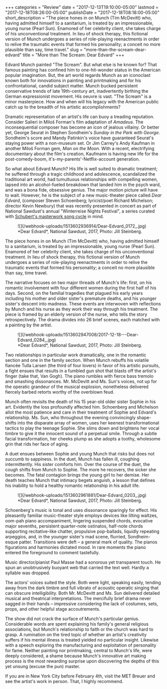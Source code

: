 +++
categories = "Review"
date = "2017-12-13T19:10:00-05:00"
lastmod = "2017-12-18T08:26:00-05:00"
publishDate = "2017-12-18T08:18:00-05:00"
short_description = "The piece hones in on Munch (Tim McDevitt) who, having admitted himself to a sanitarium, is treated by an impressionable, young nurse (Pearl Sun). Enamored of her celebrity client, she takes charge of his unconventional treatment. In lieu of shock therapy, this fictional version of Munch undergoes a series of role-playing reenactments in order to relive the traumatic events that formed his personality; a conceit no more plausible than say, time travel."
slug = "more-than-the-scream-dear-edvard"
title = "More than The Scream: Dear Edvard"
+++

Edvard Munch painted "The Scream". But what else is he known for? That famous painting has confined him to one-hit-wonder status in the American popular imagination. But, the art world regards Munch as an iconoclast known both for innovations in painting and printmaking and for his confrontational, candid subject matter. Munch bucked persistent conservative trends of late 19th-century art, inadvertently birthing the German expressionist movement. His oeuvre is vast. "The Scream" is a minor masterpiece. How and when will his legacy with the American public catch up to the breadth of his artistic accomplishments?
 
Dramatic representation of an artist's life can buoy a treading reputation. Consider Salieri in Miloš Forman's film adaptation of *Amadeus*. The inconsequential composer has become an icon of jealous villainy. Or better yet, George Seurat in Stephen Sondheim's *Sunday in the Park with George*. Sondheim's score and Mandy Patinkin's voice have guaranteed Seurat's staying power with a non-museum set. Or Jim Carrey's Andy Kaufman in another Miloš Forman gem, *Man on the Moon*. With a recent, electrifying documentary about the film's creation, Kaufmann is having new life for the post-comedy-boom, it's-my-parents'-Netflix-account generation.

So what about Edvard Munch? His life is well suited to dramatic treatment; he suffered through a tragic childhood and adolescence, scandalized the traditional art world, had tumultuous relationships with compelling women, lapsed into an alcohol-fueled breakdown that landed him in the psych ward, and was a bona fide, obsessive genius. The major motion picture will have to wait. However, he is the subject of a new music-theater piece called *Dear Edvard*, (composer Steven Schoenberg; lyricist/poet Richard Michelson; director Kevin Newbury) that was recently presented in concert as part of National Sawdust's annual "Winterreise Nights Festival", a series curated with [Schubert's masterwork song cycle](/a-generous-winterreise-at-wigmore-hall/) in mind.

<figure data-type="image">
![](/webhook-uploads/1513602936914/Dear-Edvard_0172_.jpg)
<figcaption>*Dear Edvard*, National Sawdust, 2017, Photo: Jill Steinberg.</figcaption>
</figure>
 
The piece hones in on Munch (Tim McDevitt) who, having admitted himself to a sanitarium, is treated by an impressionable, young nurse (Pearl Sun). Enamored of her celebrity client, she takes charge of his unconventional treatment. In lieu of shock therapy, this fictional version of Munch undergoes a series of role-playing reenactments in order to relive the traumatic events that formed his personality; a conceit no more plausible than say, time travel.
 
The narrative focuses on two major threads of Munch's life: first, on his romantic involvement with four different women during the first half of his days. Second, on the familial tragedies that plagued his early years including his mother and older sister's premature deaths, and his younger sister's descent into madness. These events are interwoven with reflections by Munch and his nurse as they work their way through his treatment. The piece is framed by an elderly version of the nurse, who tells the story retrospectively. The drama divides into 26 brief scenes, each matched with a painting by the artist.

<figure data-type="image">
![](/webhook-uploads/1513602947008/2017-12-18---Dear-Edvard_0284_.jpg)
<figcaption>*Dear Edvard*, National Sawdust, 2017, Photo: Jill Steinberg.</figcaption>
</figure>

Two relationships in particular work dramatically, one in the romantic section and one in the family section. When Munch rebuffs his volatile fiancée Tulla Larsen (the third of four lovers) in favor of his artistic pursuits, a fight ensues that results in a fumbled gun shot that blasts off the artist's finger (take that, Van Gogh). The piano rumbles with fierce bass tremolo and smashing dissonances. Mr. McDevitt and Ms. Sun's voices, not up for the operatic grandeur of the musical explosion, nonetheless delivered fiercely barbed retorts worthy of the overblown feud.

Munch often revisits the death of his 15 year-old older sister Sophie in his art. Evidently the loss profoundly affected him. Schoenberg and Michelson allot the most patience and care in their treatment of Sophie and Edvard's relationship. Ms. Sun, who throughout the evening convincingly shape-shifts into the disparate array of women, uses her keenest transformational tactics to play the teenage Sophie. She slims down and brightens her vocal timbre to give it the innocent sound of a perpetual smile. Through a subtle facial transformation, her cheeks plump as she adopts a toothy, wholesome grin that rids her face of aging.

A duet ensues between Sophie and young Munch that risks but does not succumb to sappiness. In the duet, Munch has fallen ill, coughing intermittently. His sister comforts him. Over the course of the duet, the cough shifts from Munch to Sophie. The more he recovers, the sicker she becomes. The fatal contagion brings the young girl to her demise. Her death teaches Munch that intimacy begets anguish, a lesson that defines his inability to hold a healthy romantic relationship in his adult life.

<figure data-type="image">
![](/webhook-uploads/1513602961881/Dear-Edvard_0203_.jpg)
<figcaption>*Dear Edvard*, National Sawdust, 2017, Photo: Jill Steinberg.</figcaption>
</figure>
  
Schoenberg's music is tonal and uses dissonance sparingly for effect. His pleasantly familiar music-theater style employs devices like lilting waltzes, oom-pah piano accompaniment, lingering suspended chords, evocative major sevenths, persistent quarter-note ostinatos, half-note chords supporting recitative-like chatter, propulsive pop-ballads, liquidly repeating arpeggios, and, in the younger sister's mad scene, flurried, Sondheim-esque patter. Transitions were deft – a general mark of quality. The pianos figurations and harmonies dictated mood. In rare moments the piano entered the foreground to comment tastefully.
 
Music director/pianist Paul Masse had a sonorous yet transparent touch. He spun an unobtrusively buoyant web that carried the text well. Hardly a syllable was dropped.
 
The actors' voices suited the style. Both were light, speaking easily, tending away from the dark timbre and full vibrato of acoustic operatic singing that can obscure intelligibility. Both Mr. McDevitt and Ms. Sun delivered detailed musical and theatrical interpretations. The mercifully brief drama never sagged in their hands – impressive considering the lack of costumes, sets, props, and other helpful stage accoutrements.
 
The show did not crack the surface of Munch's particular genius. Considerable words are spent explaining his family's general religious associations, but Munch's relationship to faith or the church was hard to grasp. A rumination on the tired topic of whether an artist's creativity suffers if his mental illness is treated yielded no particular insight. Likewise with a speech exploring the manufacturing and exploitation of personality for fame. Neither painting nor printmaking, central to Munch's life, were deeply considered, a shame because Munch's innovative art making process is the most rewarding surprise upon discovering the depths of this yet unsung (excuse the pun) master.
 
If you are in New York City before February 4th, visit the MET Breuer and see the artist's work in person. That, I highly recommend.
